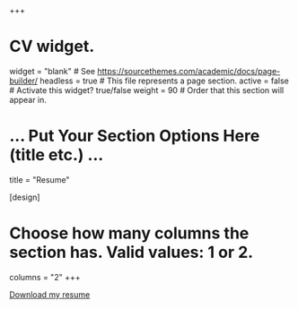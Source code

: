 +++
# CV widget.
widget = "blank"  # See https://sourcethemes.com/academic/docs/page-builder/
headless = true  # This file represents a page section.
active = false  # Activate this widget? true/false
weight = 90  # Order that this section will appear in.

# ... Put Your Section Options Here (title etc.) ...
title = "Resume"

[design]
  # Choose how many columns the section has. Valid values: 1 or 2.
  columns = "2"
+++

<p><a href="files/GeoffBaconResume.pdf" target="_blank">Download my resume</a>
